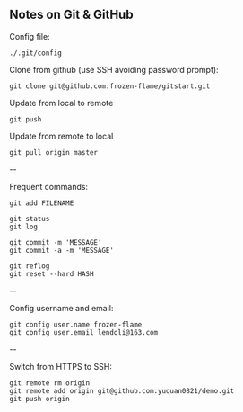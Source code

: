 
Notes on Git & GitHub
----

Config file: 

    ./.git/config

Clone from github (use SSH avoiding password prompt):

    git clone git@github.com:frozen-flame/gitstart.git

Update from local to remote

    git push

Update from remote to local

    git pull origin master

--

Frequent commands:

    git add FILENAME

    git status
    git log

    git commit -m 'MESSAGE'
    git commit -a -m 'MESSAGE'

    git reflog
    git reset --hard HASH

--

Config username and email:

    git config user.name frozen-flame
    git config user.email lendoli@163.com

--

Switch from HTTPS to SSH:

    git remote rm origin
    git remote add origin git@github.com:yuquan0821/demo.git
    git push origin 


